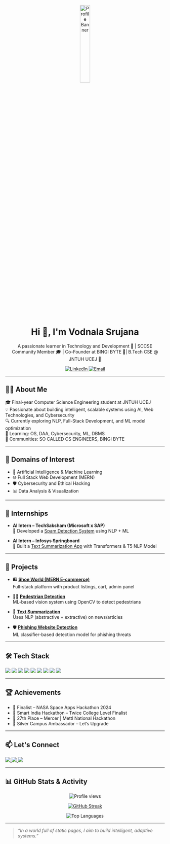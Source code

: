 <!-- Profile Header with a Cool Banner -->
<p align="center">
  <img src="https://media.licdn.com/dms/image/v2/D5603AQEu2IJ24BNxsw/profile-displayphoto-shrink_400_400/profile-displayphoto-shrink_400_400/0/1719803922093?e=1753315200&v=beta&t=Y2X9qKbCM2QJ3hhx4I3DF2mmkzYoxEzWdf5YypLuoNM" alt="Profile Banner" width="25%">
</p>

<h1 align="center">Hi 👋, I'm Vodnala Srujana</h1>
<p align="center">A passionate learner in Technology and Development 🌟 | SCCSE Community Member 🎓 | Co-Founder at BINGI BYTE 🚀| B.Tech CSE @ JNTUH UCEJ 🚀</p>

<!-- Social Links -->
<p align="center">
  <a href="https://www.linkedin.com/in/vodnala-srujana-272a06278/" target="_blank">
    <img src="https://img.shields.io/badge/LinkedIn-0A66C2?style=for-the-badge&logo=linkedin&logoColor=white" alt="LinkedIn">
  </a>
  <a href="mailto:vodnalasrujana29@gmail.com" target="_blank">
    <img src="https://img.shields.io/badge/Email-D14836?style=for-the-badge&logo=gmail&logoColor=white" alt="Email">
  </a>
</p>

---

## 👩‍💻 About Me

🎓 Final-year Computer Science Engineering student at JNTUH UCEJ  
💡 Passionate about building intelligent, scalable systems using AI, Web Technologies, and Cybersecurity  
🔍 Currently exploring NLP, Full-Stack Development, and ML model optimization  
🌱 Learning: OS, DAA, Cybersecurity, ML, DBMS  
👥 Communities: SO CALLED CS ENGINEERS, BINGI BYTE 

---

## 🧠 Domains of Interest
- 🤖 Artificial Intelligence & Machine Learning  
- 🌐 Full Stack Web Development (MERN)  
- 🛡️ Cybersecurity and Ethical Hacking  
- 📊 Data Analysis & Visualization  

---

## 💼 Internships

- **AI Intern – TechSaksham (Microsoft x SAP)**  
  🔹 Developed a [Spam Detection System](https://vodnalasrujana004-spam-detect-nlp-spamdetector-ymifus.streamlit.app/) using NLP + ML

- **AI Intern – Infosys Springboard**  
  🔹 Built a [Text Summarization App](https://prabhjotschugh-text-summarization.onrender.com/) with Transformers & T5 NLP Model

---

## 🚀 Projects

- 🛍️ **[Shoe World (MERN E-commerce)](https://shoe-world-client.vercel.app/)**  
  Full-stack platform with product listings, cart, admin panel

- 🚶‍♀️ **[Pedestrian Detection](https://github.com/VodnalaSrujana004/Pedestrian-Detection-RRP)**  
  ML-based vision system using OpenCV to detect pedestrians

- 🧠 **[Text Summarization](https://github.com/VodnalaSrujana004/Text_Summarization_infosys)**  
  Uses NLP (abstractive + extractive) on news/articles

- 🛡️ **[Phishing Website Detection](https://github.com/VodnalaSrujana004/phishing-website-detection-content-based)**  
  ML classifier-based detection model for phishing threats

---

## 🛠️ Tech Stack

<p align="left">
  <img src="https://img.shields.io/badge/Python-3776AB?style=for-the-badge&logo=python&logoColor=white"/>
  <img src="https://img.shields.io/badge/JavaScript-F7DF1E?style=for-the-badge&logo=javascript&logoColor=black"/>
  <img src="https://img.shields.io/badge/React-61DAFB?style=for-the-badge&logo=react&logoColor=black"/>
  <img src="https://img.shields.io/badge/Node.js-339933?style=for-the-badge&logo=nodedotjs&logoColor=white"/>
  <img src="https://img.shields.io/badge/OpenCV-5C3EE8?style=for-the-badge&logo=opencv&logoColor=white"/>
  <img src="https://img.shields.io/badge/Git-F05032?style=for-the-badge&logo=git&logoColor=white"/>
  <img src="https://img.shields.io/badge/HTML5-E34F26?style=for-the-badge&logo=html5&logoColor=white"/>
  <img src="https://img.shields.io/badge/Power BI-F2C811?style=for-the-badge&logo=powerbi&logoColor=black"/>
  <img src="https://img.shields.io/badge/Tableau-E97627?style=for-the-badge&logo=tableau&logoColor=white"/>
</p>

---

## 🏆 Achievements

- 🎯 Finalist – NASA Space Apps Hackathon 2024  
- 🥈 Smart India Hackathon – Twice College Level Finalist  
- 🥉 27th Place – Mercer | Mettl National Hackathon  
- 🥇 Silver Campus Ambassador – Let’s Upgrade  

---

## 📫 Let's Connect

<p align="left">
  <a href="https://www.linkedin.com/in/vodnala-srujana-272a06278/" target="_blank">
    <img src="https://img.shields.io/badge/LinkedIn-0A66C2?style=for-the-badge&logo=linkedin&logoColor=white">
  </a>
  <a href="https://github.com/VodnalaSrujana004" target="_blank">
    <img src="https://img.shields.io/badge/GitHub-171515?style=for-the-badge&logo=github&logoColor=white">
  </a>
  <a href="mailto:vodnalasrujana29@gmail.com" target="_blank">
    <img src="https://img.shields.io/badge/Gmail-D14836?style=for-the-badge&logo=gmail&logoColor=white">
  </a>
</p>

---

## 📊 GitHub Stats & Activity

<p align="center">
  <img src="https://komarev.com/ghpvc/?username=VodnalaSrujana004&label=Profile%20views&color=0e75b6&style=flat" alt="Profile views"/>
</p>
<p align="center">
  <a href="https://git.io/streak-stats">
    <img src="https://streak-stats.demolab.com?user=VodnalaSrujana004&theme=dark&hide_border=true" alt="GitHub Streak" />
  </a>
</p>
<p align="center">
  <img src="https://github-readme-stats.vercel.app/api/top-langs/?username=VodnalaSrujana004&layout=compact&theme=radical" alt="Top Languages"/>
</p>

---

> _“In a world full of static pages, I aim to build intelligent, adaptive systems.”_

<!---
VodnalaSrujana004/VodnalaSrujana004 is a ✨ special ✨ repository because its `README.md` (this file) appears on your GitHub profile.
You can click the Preview link to take a look at your changes.
--->
